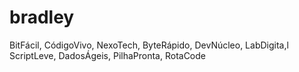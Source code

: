 # bradley
BitFácil, CódigoVivo, NexoTech, ByteRápido, DevNúcleo, LabDigita,l ScriptLeve, DadosÁgeis, PilhaPronta, RotaCode

